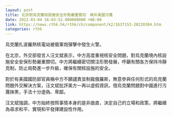 ```yaml
---
layout: post
title: 北京對烏克蘭核設施安全形勢嚴重關切　再斥美國污蔑
date: 2022-03-04 16:03:52.000000000 +08:00
link: https://news.rthk.hk/rthk/ch/component/k2/1637153-20220304.htm
categories: rthk
---
```


烏克蘭扎波羅熱核電站被俄軍炮彈擊中發生火警。

在北京，外交部發言人汪文斌表示，中方高度重視核安全問題，對烏克蘭境內核設施安全安保形勢嚴重關切。中方將繼續密切關注形勢發展，呼籲有關各方保持冷靜克制，防止局勢進一步升級，確保有關核設施的安全。

對於有美國國防部官員稱中方不願譴責並制裁俄羅斯，無意參與任何形式的烏克蘭問題外交解決方案，汪文斌批評美方一再以虛假資訊，借烏克蘭問題對中國進行污蔑抹黑，手法十分虛偽、卑鄙。

汪文斌強調，中方始終按照事情本身的是非曲直，決定自己的立場和政策，將繼續為尋求和平、實現和平發揮建設性作用。

